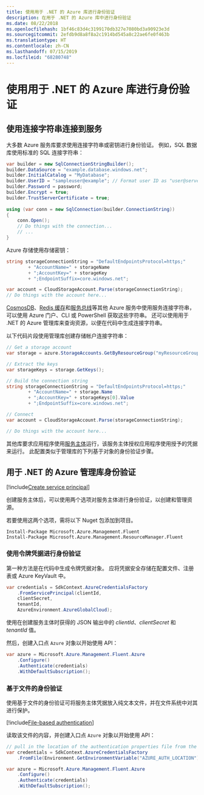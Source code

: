 ```yaml
---
title: 使用用于 .NET 的 Azure 库进行身份验证
description: 在用于 .NET 的 Azure 库中进行身份验证
ms.date: 08/22/2018
ms.openlocfilehash: 1bf46c83d4c3199170db327e7080bd3a90923e3d
ms.sourcegitcommit: 2efdb9d8a8f8a2c1914bd545a8c22ae6fe0f463b
ms.translationtype: HT
ms.contentlocale: zh-CN
ms.lasthandoff: 07/15/2019
ms.locfileid: "68280748"
---
```

# <a name="authenticate-with-the-azure-libraries-for-net"></a>使用用于 .NET 的 Azure 库进行身份验证

## <a name="connect-to-services-with-connection-strings"></a>使用连接字符串连接到服务

大多数 Azure 服务库要求使用连接字符串或密钥进行身份验证。 例如，SQL 数据库使用标准的 SQL 连接字符串：

```csharp
var builder = new SqlConnectionStringBuilder();
builder.DataSource = "example.database.windows.net";
builder.InitialCatalog = "MyDatabase";
builder.UserID = "sampleuser@example"; // Format user ID as "user@server"
builder.Password = password;
builder.Encrypt = true;
builder.TrustServerCertificate = true;
                
using (var conn = new SqlConnection(builder.ConnectionString))
{
    conn.Open();
    // Do things with the connection...
    // ...
}
```

Azure 存储使用存储密钥：

```csharp
string storageConnectionString = "DefaultEndpointsProtocol=https;"
        + "AccountName=" + storageName
        + ";AccountKey=" + storageKey
        + ";EndpointSuffix=core.windows.net";

var account = CloudStorageAccount.Parse(storageConnectionString);
// Do things with the account here...
```

[CosmosDB](/azure/documentdb/documentdb-dotnet-application#a-nametoc395637769astep-5-wiring-up-azure-cosmos-db)、[Redis 缓存](/azure/redis-cache/cache-dotnet-how-to-use-azure-redis-cache)和[服务总线](/azure/service-bus-messaging/service-bus-dotnet-get-started-with-queues)等其他 Azure 服务中使用服务连接字符串，可以使用 Azure 门户、CLI 或 PowerShell 获取这些字符串。  还可以使用用于 .NET 的 Azure 管理库来查询资源，以便在代码中生成连接字符串。 

以下代码片段使用管理库创建存储帐户连接字符串：

```csharp
// Get a storage account
var storage = azure.StorageAccounts.GetByResourceGroup("myResourceGroup", "myStorageAccount");

// Extract the keys
var storageKeys = storage.GetKeys();

// Build the connection string
string storageConnectionString = "DefaultEndpointsProtocol=https;"
        + "AccountName=" + storage.Name
        + ";AccountKey=" + storageKeys[0].Value
        + ";EndpointSuffix=core.windows.net";

// Connect
var account = CloudStorageAccount.Parse(storageConnectionString);

// Do things with the account here...
```

其他库要求应用程序使用[服务主体](https://docs.microsoft.com/azure/active-directory/develop/active-directory-application-objects)运行，该服务主体授权应用程序使用授予的凭据来运行。 此配置类似于管理库的下列基于对象的身份验证步骤。

## <a name="mgmt-auth"></a>用于 .NET 的 Azure 管理库身份验证

[!include[Create service principal](includes/create-sp.md)]

创建服务主体后，可以使用两个选项对服务主体进行身份验证，以创建和管理资源。

若要使用这两个选项，需将以下 Nuget 包添加到项目。

```
Install-Package Microsoft.Azure.Management.Fluent
Install-Package Microsoft.Azure.Management.ResourceManager.Fluent
```

### <a name="authenticate-with-token-credentials"></a>使用令牌凭据进行身份验证

第一种方法是在代码中生成令牌凭据对象。  应将凭据安全存储在配置文件、注册表或 Azure KeyVault 中。

```csharp
var credentials = SdkContext.AzureCredentialsFactory
    .FromServicePrincipal(clientId,
    clientSecret,
    tenantId, 
    AzureEnvironment.AzureGlobalCloud);
```

使用在创建服务主体时获得的 JSON 输出中的 *clientId*、*clientSecret* 和 *tenantId* 值。

然后，创建入口点 `Azure` 对象以开始使用 API：

```csharp
var azure = Microsoft.Azure.Management.Fluent.Azure
    .Configure()
    .Authenticate(credentials)
    .WithDefaultSubscription();
```

### <a name="mgmt-file"></a>基于文件的身份验证

使用基于文件的身份验证可将服务主体凭据放入纯文本文件，并在文件系统中对其进行保护。

[!include[File-based authentication](includes/file-based-auth.md)]

读取该文件的内容，并创建入口点 `Azure` 对象以开始使用 API：

```csharp
// pull in the location of the authentication properties file from the environment 
var credentials = SdkContext.AzureCredentialsFactory
    .FromFile(Environment.GetEnvironmentVariable("AZURE_AUTH_LOCATION"));

var azure = Microsoft.Azure.Management.Fluent.Azure
    .Configure()
    .Authenticate(credentials)
    .WithDefaultSubscription();
```
